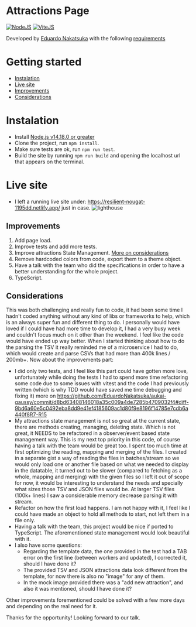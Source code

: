 # Attractions Page

[![NodeJS](https://img.shields.io/node/v-lts/vite)](https://nodejs.org/en/blog/release/v14.18.0/)
[![ViteJS](https://img.shields.io/badge/Vite-%5E3.0.7-E74430.svg?&logo=javascript&logoColor=white)](https://vitejs.dev/)

Developed by [Eduardo Nakatsuka](https://www.linkedin.com/in/eduardo-nakatsuka) with the following [requirements](https://www.aukai.dev/apply/tech/frontend-take-home/)

# Getting started
  - [Instalation](#instalation)
  - [Live site](#live-site)
  - [Improvements](#improvements)
  - [Considerations](#considerations)

# Instalation

  - Install [Node.js v14.18.0 or greater](https://nodejs.org/en/blog/release/v14.18.0/)
  - Clone the project, run `npm install`.
  - Make sure tests are ok, run `npm run test`.
  - Build the site by running `npm run build` and opening the localhost url that appears on the terminal. 

# Live site

  - I left a running live site under: https://resilient-nougat-1195dd.netlify.app/ just in case.
  ![lighthouse](https://user-images.githubusercontent.com/43795015/204203261-55c60e66-3790-4c8b-83bc-6d28c6beacdf.jpeg)


## Improvements

  1. Add page load.
  2. Improve tests and add more tests.
  3. Improve attractions State Management. [More on considerations](#considerations)
  4. Remove hardcoded colors from code, export them to a theme object.
  5. Have a talk with the team who did the specifications in order to have a better understanding for the whole project.
  6. TypeScript.

## Considerations

This was both challenging and really fun to code, it had been some time I hadn't coded anything without any kind of libs or frameworks to help, which is an always super fun and different thing to do.
I personally would have loved if I could have had more time to develop it, I had a very busy week and couldn't focus much on it other than the weekend. I feel like the code would have ended up way better.
When I started thinking about how to do the parsing the TSV it really reminded me of a microservice I had to do, which would create and parse CSVs that had more than 400k lines / 200mb+.
Now about the improvements part:
- I did only two tests, and I feel like this part could have gotten more love, unfortunately while doing the tests I had to spend more time refactoring some code due to some issues with vitest and the code I had previously written (which is why TDD would have saved me time debugging and fixing it) more on https://github.com/EduardoNakatsuka/aukai-gaussy/commit/d8bd63408146018a35c009a4de7285b4709032f4#diff-9bd6a60e5c0492eba8dd9e41ef4185609ac1d80f9e8196f14785e7cdb6a440f8R7-R15
- My attractions state management is not so great at the current state, there are methods creating, managing, deleting state. Which is not great, it NEEDS to be refactored in a observer/event based state management way. This is my next top priority in this code, of course having a talk with the team would be great too. I spent too much time at first optimizing the reading, mapping and merging of the files. I created in a separate gist a way of reading the files in batches/stream so we would only load one or another file based on what we needed to display in the datatable, it turned out to be slower (compared to fetching as a whole, mapping and merging) with the given files so I left it out of scope for now, it would be interesting to understand the needs and specially what sizes those TSV and JSON files would be. At larger TSV files (100k+ lines) I saw a considerable memory decrease parsing it with stream.
- Refactor on how the first load happens. I am not happy with it, I feel like I could have made an object to hold all methods to start, not left them in a file only.
- Having a talk with the team, this project would be nice if ported to TypeScript. The aforementioned state management would look beautiful with it.
- I also have some questions:
  - Regarding the template data, the one provided in the test had a TAB error on the first line (between workers and updated), I corrected it, should I have done it?
  - The provided TSV and JSON attractions data look different from the template, for now there is also no "image" for any of them.
  - In the mock image provided there was a "add new attraction", and also it was mentioned, should I have done it?


Other improvements forementioned could be solved with a few more days and depending on the real need for it.

Thanks for the opportunity! Looking forward to our talk.
